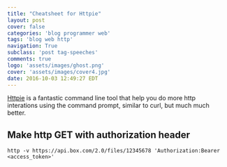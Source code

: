 ```yaml
---
title: "Cheatsheet for Httpie"
layout: post
cover: false
categories: 'blog programmer web'
tags: 'blog web http'
navigation: True
subclass: 'post tag-speeches'
comments: true
logo: 'assets/images/ghost.png'
cover: 'assets/images/cover4.jpg'
date: 2016-10-03 12:49:27 EDT
---
```


[Httpie](https://httpie.org/) is a fantastic command line tool that help you do more http interations using the command prompt, similar to curl, but much much better.

## Make http GET with authorization header
```
http -v https://api.box.com/2.0/files/12345678 'Authorization:Bearer <access_token>'
```
